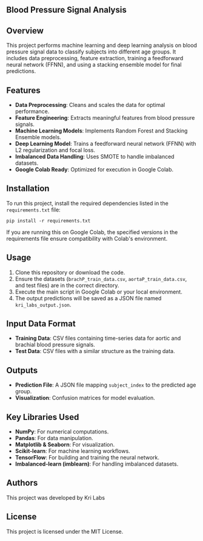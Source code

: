 ## Blood Pressure Signal Analysis

## Overview
This project performs machine learning and deep learning analysis on blood pressure signal data to classify subjects into different age groups. It includes data preprocessing, feature extraction, training a feedforward neural network (FFNN), and using a stacking ensemble model for final predictions.

## Features
- **Data Preprocessing**: Cleans and scales the data for optimal performance.
- **Feature Engineering**: Extracts meaningful features from blood pressure signals.
- **Machine Learning Models**: Implements Random Forest and Stacking Ensemble models.
- **Deep Learning Model**: Trains a feedforward neural network (FFNN) with L2 regularization and focal loss.
- **Imbalanced Data Handling**: Uses SMOTE to handle imbalanced datasets.
- **Google Colab Ready**: Optimized for execution in Google Colab.

## Installation
To run this project, install the required dependencies listed in the `requirements.txt` file:

```
pip install -r requirements.txt
```

If you are running this on Google Colab, the specified versions in the requirements file ensure compatibility with Colab's environment.

## Usage
1. Clone this repository or download the code.
2. Ensure the datasets (`brachP_train_data.csv`, `aortaP_train_data.csv`, and test files) are in the correct directory.
3. Execute the main script in Google Colab or your local environment.
4. The output predictions will be saved as a JSON file named `kri_labs_output.json`.

## Input Data Format
- **Training Data**: CSV files containing time-series data for aortic and brachial blood pressure signals.
- **Test Data**: CSV files with a similar structure as the training data.

## Outputs
- **Prediction File**: A JSON file mapping `subject_index` to the predicted age group.
- **Visualization**: Confusion matrices for model evaluation.

## Key Libraries Used
- **NumPy**: For numerical computations.
- **Pandas**: For data manipulation.
- **Matplotlib & Seaborn**: For visualization.
- **Scikit-learn**: For machine learning workflows.
- **TensorFlow**: For building and training the neural network.
- **Imbalanced-learn (imblearn)**: For handling imbalanced datasets.

## Authors
This project was developed by Kri Labs

## License
This project is licensed under the MIT License.


